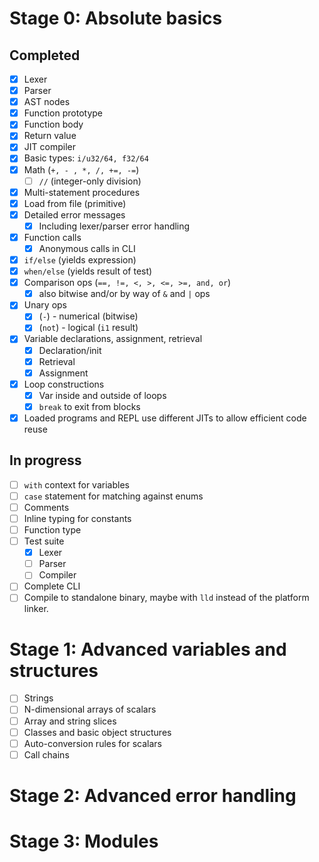 # Stage 0: Absolute basics

## Completed

* [x] Lexer
* [x] Parser
* [x] AST nodes
* [x] Function prototype
* [x] Function body
* [x] Return value
* [x] JIT compiler
* [x] Basic types: `i/u32/64, f32/64`
* [x] Math (`+, - , *, /, +=, -=`)
  * [ ] `//` (integer-only division)
* [x] Multi-statement procedures 
* [x] Load from file (primitive)
* [x] Detailed error messages
  * [x] Including lexer/parser error handling
* [x] Function calls
  * [x] Anonymous calls in CLI
* [x] `if/else` (yields expression)
* [x] `when/else` (yields result of test)
* [x] Comparison ops (`==, !=, <, >, <=, >=, and, or`)
  * [x] also bitwise and/or by way of `&` and `|` ops
* [x] Unary ops
  * [x] (`-`) - numerical (bitwise)
  * [x] (`not`) - logical (`i1` result)
* [x] Variable declarations, assignment, retrieval
  * [x] Declaration/init
  * [x] Retrieval
  * [x] Assignment
* [x] Loop constructions
  * [x] Var inside and outside of loops
  * [x] `break` to exit from blocks
* [x] Loaded programs and REPL use different JITs to allow efficient code reuse

## In progress

* [ ] `with` context for variables
* [ ] `case` statement for matching against enums
* [ ] Comments
* [ ] Inline typing for constants
* [ ] Function type
* [ ] Test suite
  * [x] Lexer
  * [ ] Parser
  * [ ] Compiler
* [ ] Complete CLI
* [ ] Compile to standalone binary, maybe with `lld` instead of the platform linker.

# Stage 1: Advanced variables and structures

* [ ] Strings
* [ ] N-dimensional arrays of scalars
* [ ] Array and string slices
* [ ] Classes and basic object structures
* [ ] Auto-conversion rules for scalars
* [ ] Call chains

# Stage 2: Advanced error handling

# Stage 3: Modules